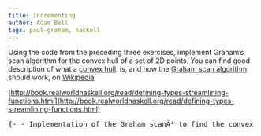 ```yaml
---
title: Incrementing
author: Adam Bell
tags: paul-graham, haskell
---
```

<span>Using the code from the preceding three exercises, implement Graham’s scan algorithm for the convex hull of a set of 2D points. You can find good description of what a</span> [convex hull](http://en.wikipedia.org/wiki/Convex_hull)<span>. is, and how the</span> [Graham scan algorithm](http://en.wikipedia.org/wiki/Graham_scan) <span>should work, on</span> [Wikipedia](http://en.wikipedia.org/)

[http://book.realworldhaskell.org/read/defining-types-streamlining-functions.html](http://book.realworldhaskell.org/read/defining-types-streamlining-functions.html)

<pre>{- - Implementation of the Graham scanÂ¹ to find the convex hullÂ² of - some given two dimensional points. - The 12th exercise of the chapter 3 in the Real World Haskell bookÂ³. - - [1] : [http://en.wikipedia.org/wiki/Graham_scan](http://en.wikipedia.org/wiki/Graham_scan) - [2] : [http://en.wikipedia.org/wiki/Convex_hull](http://en.wikipedia.org/wiki/Convex_hull) - [3] : [http://book.realworldhaskell.org/](http://book.realworldhaskell.org/) - -} data Direction = Clockwise | CounterClockwise | Straight deriving (Eq, Show) data Point = Point Double Double deriving (Eq, Show) grahamScan :: [Point] -> [Point] grahamScan = combineList . tripleList combineList :: [(Point, Point, Point)] -> [Point] combineList x = map (\(_, y, _) -> y) x --select p (first element) and then sort rest putting p at front and back of list sortCombine :: [Point] -> [Point] sortCombine x = list ++ ((head list):[]) where list = sortSlope (sortPoint x) -- sort list of points by y then x -- head of list is P - starting element sortPoint :: [Point] -> [Point] sortPoint x = sortBy (\ (Point x1 y1) (Point x2 y2) -> (compare y1 y2) `mappend` (compare x1 x2)) x --slope of a line slope :: Point -> Point -> Double slope (Point x1 y1) (Point x2 y2) = y1 - y2 / x1 - x2 --sort by slope of line formed from p to all other elements and leave p at front sortSlope :: [Point] -> [Point] sortSlope (x:xs) = x : sortBy (\ i j -> (compare (slope x i) (slope x j))) xs --we triple the list so we can look at previous and next for each element and eliminate it if it is clockwise tripleList :: [Point] -> [(Point, Point, Point)] tripleList x = (p,p,p) : (filter grahamScanFilter (zip3 list (tail list) (tail (tail list)))) where list = sortCombine x p = head (sortPoint x) grahamScanFilter (x, y, z) = direction x y z == CounterClockwise -- get direction - cribbed from wikipedia pseudocode direction (Point x1 y1) (Point x2 y2) (Point x3 y3) = if ccw > 0 then CounterClockwise else if ccw < 0 then Clockwise else Straight where ccw = (x2 - x1) * (y3 - y1) - (y2 - y1) * (x3 - x1)	</pre>
